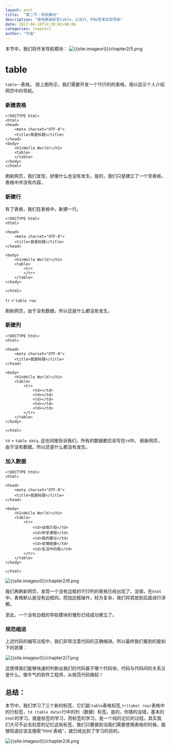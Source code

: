 ```yaml
---
layout: post
title:  "第二节：导航模块"
description: "使用表格标签table，以及行、列标签来实现导航"
date: 2017-04-10T14:30:02+08:00
categories: chapter2
author: "作者"
---
```

本节中，我们将开发导航模块：
![{{site.imageurl}}/chapter2/5.png]({{site.imageurl}}/chapter2/5.png)

# table
`table`--表格。
按上图所示，我们需要开发一个1行5列的表格，用以显示个人介绍网页中的导航。

### 新建表格
```
<!DOCTYPE html>
<html>
<head>
    <meta charset="UTF-8">
    <title>我是标题</title>
</head>
<body>
    <h1>Hello World!</h1>
    <table>
    </table>
</body>
</html>
```
刷新网页，我们发现，好像什么也没有发生。是的，我们只是建立了一个空表格，表格中并没有内容。

### 新建行
有了表格，我们在表格中，新建一行。
```
<!DOCTYPE html>
<html>

<head>
    <meta charset="UTF-8">
    <title>我是标题</title>
</head>

<body>
    <h1>Hello World!</h1>
    <table>
        <tr>
        </tr>
    </table>
</body>

</html>

```

`tr` = `table row`

刷新网页，由于没有数据，所以还是什么都没有发生。


### 新建列
```
<!DOCTYPE html>
<html>

<head>
    <meta charset="UTF-8">
    <title>我是标题</title>
</head>

<body>
    <h1>Hello World!</h1>
    <table>
        <tr>
            <td></td>
            <td></td>
            <td></td>
            <td></td>
            <td></td>
        </tr>
    </table>
</body>

</html>
```
`td` = `table data`, 这也间接告诉我们，所有的数据都应该写在`td`中。
刷新网页，由于没有数据，所以还是什么都没有发生。

### 加入数据
```
<!DOCTYPE html>
<html>

<head>
    <meta charset="UTF-8">
    <title>我是标题</title>
</head>

<body>
    <h1>Hello World!</h1>
    <table>
        <tr>
            <td>自我介绍</td>
            <td>所学课程</td>
            <td>我的建议</td>
            <td>友情链接</td>
            <td>生活中的我</td>
        </tr>
    </table>
</body>

</html>
```
![{{site.imageurl}}/chapter2/6.png]({{site.imageurl}}/chapter2/6.png)

我们再刷新网页，发现一个没有边框的1行5列的表格已经出现了。没错，在`html`中，表格默认是没有边框的。而加边框操作，较为复杂，我们将其放到后面进行讲解。

至此，一个没有边框的导航模块的雏形已经成功建立了。

### 规范缩进
上述代码的编写过程中，我们非常注意代码的正确缩进。所以最终我们看到的是如下的效果：


![{{site.imageurl}}/chapter2/7.png]({{site.imageurl}}/chapter2/7.png)

这使得我们能够快速的判断出我们的代码属于哪个代码块，代码与代码间的关系又是什么。做牛气的软件工程师，从规范代码做起！

## 总结：
本节中，我们学习了三个新的标签，它们是:`table`表格标签,`tr(tabel row)`表格中的行标签，`td (table data)`行中的列（数据）标签。是的，你猜的没错，基本的`html`的学习，就是标签的学习，而标签的学习，是一个纯的记忆的过程。其实我们大可不必去刻意的记忆这些标签，我们只要做到当我们需要使用表格的时候，能够知道应该去搜索“html 表格”，就已经达到了学习的目的。

![{{site.imageurl}}/chapter2/8.png]({{site.imageurl}}/chapter2/8.png)


